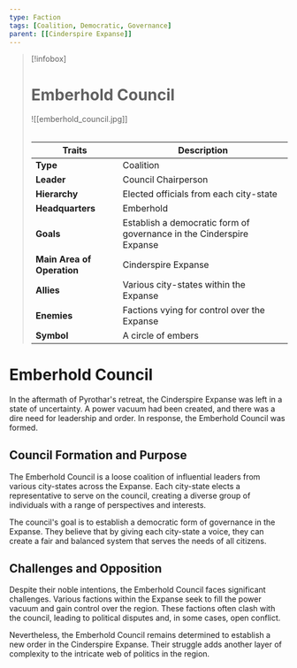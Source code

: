 ```yaml
---
type: Faction
tags: [Coalition, Democratic, Governance]
parent: [[Cinderspire Expanse]]
---
```

> [!infobox]
> # Emberhold Council
> ![[emberhold_council.jpg]]
> ######
> | Traits         | Description                                                                                                                           |
> | -------------- | ------------------------------------------------------------------------------------------------------------------------------------- |
> | **Type** | Coalition |
> | **Leader** | Council Chairperson |
> | **Hierarchy** | Elected officials from each city-state |
> | **Headquarters** | Emberhold |
> | **Goals** | Establish a democratic form of governance in the Cinderspire Expanse |
> | **Main Area of Operation** | Cinderspire Expanse |
> | **Allies** | Various city-states within the Expanse |
> | **Enemies** | Factions vying for control over the Expanse |
> | **Symbol** | A circle of embers |
# Emberhold Council

In the aftermath of Pyrothar's retreat, the Cinderspire Expanse was left in a state of uncertainty. A power vacuum had been created, and there was a dire need for leadership and order. In response, the Emberhold Council was formed.

## Council Formation and Purpose

The Emberhold Council is a loose coalition of influential leaders from various city-states across the Expanse. Each city-state elects a representative to serve on the council, creating a diverse group of individuals with a range of perspectives and interests.

The council's goal is to establish a democratic form of governance in the Expanse. They believe that by giving each city-state a voice, they can create a fair and balanced system that serves the needs of all citizens.

## Challenges and Opposition

Despite their noble intentions, the Emberhold Council faces significant challenges. Various factions within the Expanse seek to fill the power vacuum and gain control over the region. These factions often clash with the council, leading to political disputes and, in some cases, open conflict.

Nevertheless, the Emberhold Council remains determined to establish a new order in the Cinderspire Expanse. Their struggle adds another layer of complexity to the intricate web of politics in the region.